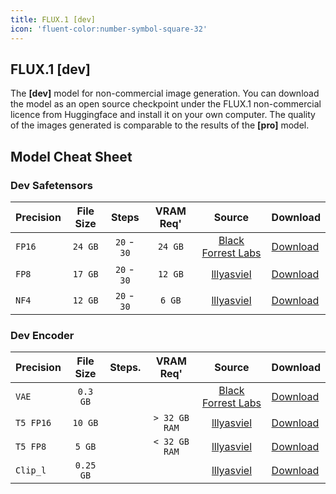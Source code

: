 ```yaml
---
title: FLUX.1 [dev]
icon: 'fluent-color:number-symbol-square-32'
---
```


## FLUX.1 **[dev]**
The **[dev]** model for non-commercial image generation. You can download the model as an open source checkpoint under the FLUX.1 non-commercial licence from Huggingface and install it on your own computer. The quality of the images generated is comparable to the results of the **[pro]** model.

## Model Cheat Sheet

### Dev Safetensors
| Precision | File Size | Steps       | VRAM Req'     | Source                                                         | Download   |
| --------- |:---------:|:-----------:|:-------------:|:--------------------------------------------------------------:| ---------- |
| `FP16`    | `24 GB`   | `20` - `30` | `24 GB`       | [Black Forrest Labs](https://huggingface.co/black-forest-labs) | [Download](https://huggingface.co/black-forest-labs/FLUX.1-dev/blob/main/flux1-dev.safetensors) |
| `FP8`     | `17 GB`   | `20` - `30` | `12 GB`       | [lllyasviel](https://huggingface.co/lllyasviel)                | [Download](https://huggingface.co/lllyasviel/flux1_dev/blob/main/flux1-dev-fp8.safetensors) |
| `NF4`     | `12 GB`   | `20` - `30` | `6 GB`        | [lllyasviel](https://huggingface.co/lllyasviel)                | [Download](https://huggingface.co/lllyasviel/flux1-dev-bnb-nf4/blob/main/flux1-dev-bnb-nf4-v2.safetensors) |

### Dev Encoder
| Precision | File Size | Steps.      | VRAM Req'     | Source                                                         | Download   |
| --------- |:---------:| ----------- |:-------------:|:--------------------------------------------------------------:| ---------- |
| `VAE`     | `0.3 GB`  |             |               | [Black Forrest Labs](https://huggingface.co/black-forest-labs) | [Download](https://huggingface.co/black-forest-labs/FLUX.1-dev/blob/main/ae.safetensors) |
| `T5 FP16` | `10 GB`   |             | `> 32 GB RAM` | [lllyasviel](https://huggingface.co/lllyasviel)                | [Download](https://huggingface.co/lllyasviel/flux_text_encoders/blob/main/t5xxl_fp16.safetensors) |
| `T5 FP8`  | `5 GB`    |             | `< 32 GB RAM` | [lllyasviel](https://huggingface.co/lllyasviel)                | [Download](https://huggingface.co/lllyasviel/flux_text_encoders/blob/main/t5xxl_fp8_e4m3fn.safetensors) |
| `Clip_l`  | `0.25 GB` |             |               | [lllyasviel](https://huggingface.co/lllyasviel)                | [Download](https://huggingface.co/lllyasviel/flux_text_encoders/blob/main/clip_l.safetensors) |
